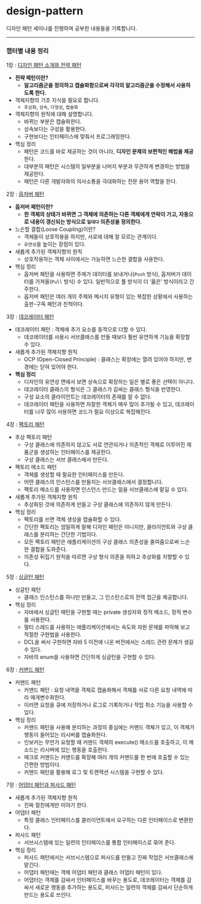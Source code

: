 # design-pattern
디자인 패턴 세미나를 진행하며 공부한 내용들을 기록합니다.

----

### 챕터별 내용 정리
1장 : [디자인 패턴 소개와 전략 패턴](https://leedongyeop.notion.site/Chapter-01-fa26caeaa0614910a3dacf1e02c75aec)
- **전략 패턴이란?** 
    - **알고리즘군을 정의하고 캡슐화함으로써 각각의 알고리즘군을 수정해서 사용하도록 한다.**
- 객체지향의 기초 지식을 필요로 합니다.
    - `추상화`, `상속`, `다형성`, `캡슐화`
- 객체지향의 원칙에 대해 설명합니다.
    - 바뀌는 부분은 캡슐화한다.
    - 상속보다는 구성을 활용한다.
    - 구현보다는 인터페이스에 맞춰서 프로그래밍한다.
- 핵심 정리
    - 패턴은 코드를 바로 제공하는 것이 아니라, **디자인 문제의 보편적인 해법을 제공**한다.
    - 대부분의 패턴은 시스템의 일부분을 나머지 부분과 무관하게 변경하는 방법을 제공한다.
    - 패턴은 다른 개발자와의 의사소통을 극대화하는 전문 용어 역할을 한다.

2장 : [옵저버 패턴](https://leedongyeop.notion.site/Chapter-02-3d99b96d8d034fbcaf892915b162d01e)
    
- **옵저버 패턴이란?**
    - **한 객체의 상태가 바뀌면 그 객체에 의존하는 다른 객체에게 연락이 가고, 자동으로 내용이 갱신되는 방식으로 `일대다` 의존성을 정의한다.**
- 느슨할 결합(Loose Coupling)이란?
    - 객체들이 상호작용을 하지만, 서로에 대해 잘 모르는 관계이다.
    - `유연성`을 높이는 장점이 있다.
- 새롭게 추가된 객체지향의 원칙
    - 상호작용하는 객체 사이에서는 가능하면 느슨한 결합을 사용한다.
- 핵심 정리
    - 옵저버 패턴을 사용하면 주제가 데이터를 보내거나(`Push` 방식), 옵저버가 데이터를 가져올(`Pull` 방식) 수 있다. 일반적으로 풀 방식이 더 ‘옳은' 방식이라고 간주한다.
    - 옵저버 패턴은 여러 개의 주제와 메시지 유형이 있는 복잡한 상황에서 사용하는 출판-구독 패턴과 친척이다.

3장 : [데코레이터 패턴](https://leedongyeop.notion.site/Chapter-03-793001430c8e489794f0e58fe83a23c9)
- 데코레이터 패턴 : 객체에 추가 요소를 동적으로 더할 수 있다. 
    - 데코레이터를 사용시 서브클래스를 만들 때보다 훨씬 유연하게 기능을 확장할 수 있다.
- 새롭게 추가된 객체지향 원칙
    - OCP (Open-Closed Principle) :  클래스는 확장에는 열려 있어야 하지만, 변경에는 닫혀 있어야 한다.
- **핵심 정리**
    - 디자인의 유연성 면에서 보면 상속으로 확장하는 일은 별로 좋은 선택이 아니다.
    - 데코레이터 클래스의 형식은 그 클래스가 감싸는 클래스 형식을 반영한다.
    - 구성 요소의 클라이언트는 데코레이터의 존재를 알 수 없다.
    - 데코레이터 패턴을 사용하면 자잘한 객체가 매우 많이 추가될 수 있고, 데코레이터를 너무 많이 사용하면 코드가 필요 이상으로 복잡해진다.

4장 : [팩토리 패턴](https://leedongyeop.notion.site/Chapter-04-3cb41b14ba6d410b93498ae680d8f39d)
- 추상 팩토리 패턴 
    - 구상 클래스에 의존하지 않고도 서로 연관되거나 의존적인 객체로 이루어진 제품군을 생성하는 인터페이스를 제공한다. 
    - 구상 클래스는 서브 클래스에서 만든다.
- 팩토리 메소드 패턴
    - 객체를 생성할 때 필요한 인터페이스를 만든다.
    - 어떤 클래스의 인스턴스를 만들지는 서브클래스에서 결정합니다.
    - 팩토리 메소드를 사용하면 인스턴스 만드는 일을 서브클래스에 맡길 수 있다.
- 새롭게 추가된 객체지향 원칙
    - 추상화된 것에 의존하게 만들고 구상 클래스에 의존하지 않게 만든다.
- 핵심 정리
    - 팩토리를 쓰면 객체 생성을 캡슐화할 수 있다.
    - 간단한 팩토리는 엄밀하게 말해 디자인 패턴은 아니지만, 클라이언트와 구상 클래스를 분리하는 간단한 기법이다.
    - 모든 팩토리 패턴은 애플리케이션의 구상 클래스 의존성을 줄여줌으로써 느슨한 결합을 도와준다.
    - 의존성 뒤집기 원칙을 따르면 구상 형식 의존을 피하고 추상화를 지향할 수 있다.

5장 : [싱글턴 패턴](https://leedongyeop.notion.site/Chapter-05-0dd468e4ed2f4011836fe29ccb7b184a)
- 싱글턴 패턴
    - 클래스 인스턴스를 하나만 만들고, 그 인스턴스로의 전역 접근을 제공합니다.
- 핵심 정리
    - 자바에서 싱글턴 패턴을 구현할 때는 private 생성자와 정적 메소드, 정적 변수를 사용한다.
    - 멀티 스레드를 사용하는 애플리케이션에서는 속도와 자원 문제를 파악해 보고 적절한 구현법을 사용한다.
    - DCL을 써서 구현하면 자바 5 이전에 나온 버전에서는 스레드 관련 문제가 생길 수 있다.
    - 자바의 enum을 사용하면 간단하게 싱글턴을 구현할 수 있다.

6장 : [커맨드 패턴](https://leedongyeop.notion.site/Chapter-06-e6f5fd86f6054f689a13ddb55d0ce522)
- 커맨드 패턴
    - 커맨드 패턴 : 요청 내역을 객체로 캡슐화해서 객체를 서로 다른 요청 내역에 따라 매개변수화한다.
    - 이러면 요청을 큐에 저장하거나 로그로 기록하거나 작업 취소 기능을 사용할 수 있다.
- 핵심 정리
    - 커맨드 패턴을 사용해 분리하는 과정의 중심에는 커맨드 객체가 있고, 이 객체가 행동이 들어있는 리시버를 캡슐화한다.
    - 인보커는 무언가 요청할 때 커맨드 객체의 execute() 메소드를 호출하고, 이 메소드는 리시버에 있는 행동을 호출한다.
    - 매크로 커맨드는 커맨드를 확장해 여러 개의 커맨드를 한 번에 호출할 수 있는 간편한 방법이다.
    - 커맨드 패턴을 활용해 로그 및 트랜잭션 시스템을 구현할 수 있다.

7장 : [어댑터 패턴과 퍼사드 패턴](https://leedongyeop.notion.site/Chapter-07-835332b470df49158223c87980f90081)
- 새롭게 추가된 객체지향 원칙
    - 진짜 절친에게만 이야기 한다.
- 어댑터 패턴
    - 특정 클래스 인터페이스를 클라이언트에서 요구하는 다른 인터페이스로 변환한다.
- 퍼사드 패턴
    - 서브시스템에 있는 일련의 인터페이스를 통합 인터페이스로 묶어 준다.
- 핵심 정리
    - 퍼사드 패턴에서는 서브시스템으로 퍼사드를 만들고 진짜 작업은 서브클래스에 맡긴다.
    - 어댑터 패턴에는 객체 어댑터 패턴과 클래스 어댑터 패턴이 있다.
    - 어댑터는 객체를 감싸서 인터페이스를 바꾸는 용도로,
    데코레이터는 객체를 감싸서 새로운 행동을 추가하는 용도로,
    퍼사드는 일련의 객체를 감싸서 단순하게 만드는 용도로 쓰인다.